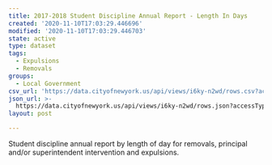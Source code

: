```yaml
---
title: 2017-2018 Student Discipline Annual Report - Length In Days
created: '2020-11-10T17:03:29.446696'
modified: '2020-11-10T17:03:29.446703'
state: active
type: dataset
tags:
  - Expulsions
  - Removals
groups:
  - Local Government
csv_url: 'https://data.cityofnewyork.us/api/views/i6ky-n2wd/rows.csv?accessType=DOWNLOAD'
json_url: >-
  https://data.cityofnewyork.us/api/views/i6ky-n2wd/rows.json?accessType=DOWNLOAD
layout: post

---
```

Student discipline annual report by length of day for removals, principal and/or superintendent intervention and expulsions.
